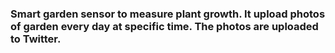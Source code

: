### Smart garden sensor to measure plant growth. It upload photos of garden every day at specific time. The photos are uploaded to Twitter.

